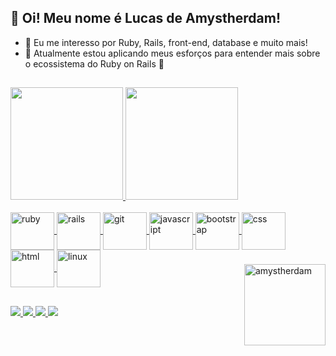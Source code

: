 ## 👋 Oi! Meu nome é Lucas de Amystherdam!
- 👀 Eu me interesso por Ruby, Rails, front-end, database e muito mais!
- 🌱 Atualmente estou aplicando meus esforços para entender mais sobre o ecossistema do Ruby on Rails 💎
##
<div>
  <a href="https://github.com/amystherdam">
  <img height="180em" src="https://github-readme-stats.vercel.app/api?username=amystherdam&count_private=true&show_icons=true&theme=dracula"/>
  <img height="180em" src="https://github-readme-stats.vercel.app/api/top-langs/?username=amystherdam&layout=compact&langs_count=6&theme=dracula"/>
</div>

<div style="display: inline_block">
  <br>
  <img align="center" alt="ruby" height="60" width="70" src="https://cdn.jsdelivr.net/gh/devicons/devicon/icons/ruby/ruby-plain.svg" />
  <img align="center" alt="rails" height="60" width="70" src="https://cdn.jsdelivr.net/gh/devicons/devicon/icons/rails/rails-original-wordmark.svg" />
  <img align="center" alt="git" height="60" width="70" src="https://cdn.jsdelivr.net/gh/devicons/devicon/icons/git/git-original.svg" />
  <img align="center" alt="javascript" height="60" width="70" src="https://cdn.jsdelivr.net/gh/devicons/devicon/icons/javascript/javascript-original.svg" />
  <img align="center" alt="bootstrap" height="60" width="70" src="https://cdn.jsdelivr.net/gh/devicons/devicon/icons/bootstrap/bootstrap-original.svg" />
  <img align="center" alt="css" height="60" width="70" src="https://cdn.jsdelivr.net/gh/devicons/devicon/icons/css3/css3-original.svg" />
  <img align="center" alt="html" height="60" width="70" src="https://cdn.jsdelivr.net/gh/devicons/devicon/icons/html5/html5-original.svg" />
  <img align="center" alt="linux" height="60" width="70" src="https://cdn.jsdelivr.net/gh/devicons/devicon/icons/linux/linux-original.svg" />
  <img align="right" alt="amystherdam" style="width: 130px; margin-top: 23px;" src="https://i.ibb.co/QkxL0jW/im-cartoon.gif" />
</div>
  
##
  
<div>
  <a href="https://wa.me/5585985336916" target="_blank">
    <img src="https://img.shields.io/badge/WhatsApp-25D366?style=for-the-badge&logo=whatsapp&logoColor=white"/>
  </a>
  <a href="https://t.me/amystherdam" target="_blank">
    <img src="https://img.shields.io/badge/Telegram-2CA5E0?style=for-the-badge&logo=telegram&logoColor=white"/>
  </a>
  <a href="https://www.linkedin.com/in/amystherdam" target="_blank">
    <img src="https://img.shields.io/badge/LinkedIn-0077B5?style=for-the-badge&logo=linkedin&logoColor=white"/>
  </a>
  <a href="https://mail.google.com/mail/?view=cm&fs=1&to=pro.lucas07@gmail.com" target="_blank">
    <img src="https://img.shields.io/badge/Gmail-D14836?style=for-the-badge&logo=gmail&logoColor=white"/>
  </a>
</div>
